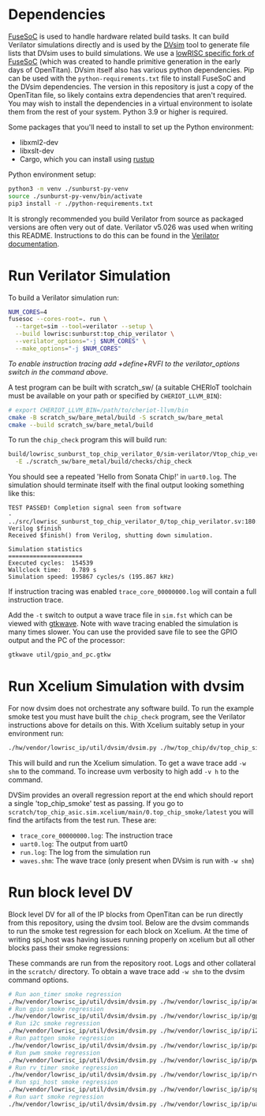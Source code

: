 # Dependencies

[FuseSoC](https://github.com/olofk/fusesoc) is used to handle hardware related
build tasks.  It can build Verilator simulations directly and is used by the
[DVsim](https://opentitan.org/book/util/dvsim/index.html) tool to generate file
lists that DVsim uses to build simulations.  We use a [lowRISC specific fork of
FuseSoC](https://github.com/lowRISC/fusesoc/tree/ot-dev) (which was created to
handle primitive generation in the early days of OpenTitan).  DVsim itself also
has various python dependencies.  Pip can be used with the
`python-requirements.txt` file to install FuseSoC and the DVsim dependencies.
The version in this repository is just a copy of the OpenTitan file, so likely
contains extra dependencies that aren't required.  You may wish to install the
dependencies in a virtual environment to isolate them from the rest of your
system.  Python 3.9 or higher is required.

Some packages that you'll need to install to set up the Python environment:
- libxml2-dev
- libxslt-dev
- Cargo, which you can install using [rustup](https://rustup.rs/)

Python environment setup:
```sh
python3 -m venv ./sunburst-py-venv
source ./sunburst-py-venv/bin/activate
pip3 install -r ./python-requirements.txt
```

It is strongly recommended you build Verilator from source as packaged versions
are often very out of date. Verilator v5.026 was used when writing this README.
Instructions to do this can be found in the [Verilator documentation](https://verilator.org/guide/latest/install.html).

# Run Verilator Simulation

To build a Verilator simulation run:

```sh
NUM_CORES=4
fusesoc --cores-root=. run \
  --target=sim --tool=verilator --setup \
  --build lowrisc:sunburst:top_chip_verilator \
  --verilator_options="-j $NUM_CORES" \
  --make_options="-j $NUM_CORES"
```

*To enable instruction tracing add +define+RVFI to the verilator_options switch
in the command above.*

A test program can be built with scratch_sw/ (a suitable CHERIoT toolchain must
be available on your path or specified by `CHERIOT_LLVM_BIN`):

```sh
# export CHERIOT_LLVM_BIN=/path/to/cheriot-llvm/bin
cmake -B scratch_sw/bare_metal/build -S scratch_sw/bare_metal
cmake --build scratch_sw/bare_metal/build
```

To run the `chip_check` program this will build run:

```sh
build/lowrisc_sunburst_top_chip_verilator_0/sim-verilator/Vtop_chip_verilator \
  -E ./scratch_sw/bare_metal/build/checks/chip_check
```

You should see a repeated 'Hello from Sonata Chip!' in `uart0.log`.  The
simulation should terminate itself with the final output looking something like
this:

```
TEST PASSED! Completion signal seen from software
- ../src/lowrisc_sunburst_top_chip_verilator_0/top_chip_verilator.sv:180: Verilog $finish
Received $finish() from Verilog, shutting down simulation.

Simulation statistics
=====================
Executed cycles:  154539
Wallclock time:   0.789 s
Simulation speed: 195867 cycles/s (195.867 kHz)
```

If instruction tracing was enabled `trace_core_00000000.log` will contain a full
instruction trace.

Add the `-t` switch to output a wave trace file in `sim.fst` which can be viewed
with [gtkwave](https://gtkwave.sourceforge.net/). Note with wave tracing enabled
the simulation is many times slower. You can use the provided save file to see
the GPIO output and the PC of the processor:

```sh
gtkwave util/gpio_and_pc.gtkw
```

# Run Xcelium Simulation with dvsim

For now dvsim does not orchestrate any software build.  To run the example smoke
test you must have built the `chip_check` program, see the Verilator
instructions above for details on this.  With Xcelium suitably setup in your
environment run:

```sh
./hw/vendor/lowrisc_ip/util/dvsim/dvsim.py ./hw/top_chip/dv/top_chip_sim_cfg.hjson
```

This will build and run the Xcelium simulation. To get a wave trace add `-w shm`
to the command. To increase uvm verbosity to high add `-v h` to the command.

DVSim provides an overall regression report at the end which should report a
single 'top_chip_smoke' test as passing. If you go to
`scratch/top_chip_asic.sim.xcelium/main/0.top_chip_smoke/latest` you will find
the artifacts from the test run. These are:

 - `trace_core_00000000.log`: The instruction trace
 - `uart0.log`: The output from uart0
 - `run.log`: The log from the simulation run
 - `waves.shm`: The wave trace (only present when DVsim is run with `-w shm`)

# Run block level DV

Block level DV for all of the IP blocks from OpenTitan can be run directly from
this repository, using the dvsim tool. Below are the dvsim commands to run the
smoke test regression for each block on Xcelium. At the time of writing spi_host
was having issues running properly on xcelium but all other blocks pass their
smoke regressions:

These commands are run from the repository root. Logs and other collateral in
the `scratch/` directory. To obtain a wave trace add `-w shm` to the dvsim
command options.

```sh
# Run aon_timer smoke regression
./hw/vendor/lowrisc_ip/util/dvsim/dvsim.py ./hw/vendor/lowrisc_ip/ip/aon_timer/dv/aon_timer_sim_cfg.hjson -i smoke --tool xcelium
# Run gpio smoke regression
./hw/vendor/lowrisc_ip/util/dvsim/dvsim.py ./hw/vendor/lowrisc_ip/ip/gpio/dv/gpio_sim_cfg.hjson -i smoke --tool xcelium
# Run i2c smoke regression
./hw/vendor/lowrisc_ip/util/dvsim/dvsim.py ./hw/vendor/lowrisc_ip/ip/i2c/dv/i2c_sim_cfg.hjson -i smoke --tool xcelium
# Run pattgen smoke regression
./hw/vendor/lowrisc_ip/util/dvsim/dvsim.py ./hw/vendor/lowrisc_ip/ip/pattgen/dv/pattgen_sim_cfg.hjson -i smoke --tool xcelium
# Run pwm smoke regression
./hw/vendor/lowrisc_ip/util/dvsim/dvsim.py ./hw/vendor/lowrisc_ip/ip/pwm/dv/pwm_sim_cfg.hjson -i smoke --tool xcelium
# Run rv_timer smoke regression
./hw/vendor/lowrisc_ip/util/dvsim/dvsim.py ./hw/vendor/lowrisc_ip/ip/rv_timer/dv/rv_timer_sim_cfg.hjson -i smoke --tool xcelium
# Run spi_host smoke regression
./hw/vendor/lowrisc_ip/util/dvsim/dvsim.py ./hw/vendor/lowrisc_ip/ip/spi_host/dv/spi_host_sim_cfg.hjson -i smoke --tool xcelium
# Run uart smoke regression
./hw/vendor/lowrisc_ip/util/dvsim/dvsim.py ./hw/vendor/lowrisc_ip/ip/uart/dv/uart_sim_cfg.hjson -i smoke --tool xcelium
```

